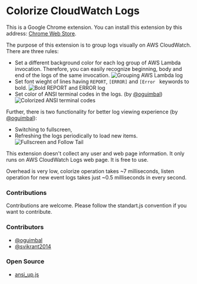 Colorize CloudWatch Logs
========================

This is a Google Chrome extension. You can install this extension by this address: [Chrome Web Store](https://chrome.google.com/webstore/detail/colorize-cloudwatch-logs/fkagnmcbeokmapmcbecbcmpccmlbhkpl).

The purpose of this extension is to group logs visually on AWS CloudWatch. There are three rules:
- Set a different background color for each log group of AWS Lambda invocation. Therefore, you can easily recognize beginning, body and end of the logs of the same invocation.
![Grouping AWS Lambda log](assets/screen1_1280x800.png)
- Set font wieght of lines having `REPORT`, `[ERROR]` and `[Error ` keywords to bold.
![Bold REPORT and ERROR log](assets/bold.png)
- Set color of ANSI terminal codes in the logs. (by [@oguimbal](https://github.com/oguimbal))
![Colorized ANSI terminal codes](assets/screen3_1280x800.png)

Further, there is two functionality for better log viewing experience (by [@oguimbal](https://github.com/oguimbal)):
- Switching to fullscreen,
- Refreshing the logs periodically to load new items.
![Fullscreen and Follow Tail](assets/screen5_1280x800.png)

This extension doesn't collect any user and web page information. It only runs on AWS CloudWatch Logs web page. It is free to use.

Overhead is very low, colorize operation takes ~7 milliseconds, listen operation for new event logs takes just ~0.5 milliseconds in every second.

### Contributions
Contributions are welcome. Please follow the standart.js convention if you want to contribute.

### Contributors
- [@oguimbal](https://github.com/oguimbal)
- [@svikrant2014](https://github.com/svikrant2014)

### Open Source
- [ansi_up.js](http://github.com/drudru/ansi_up)
